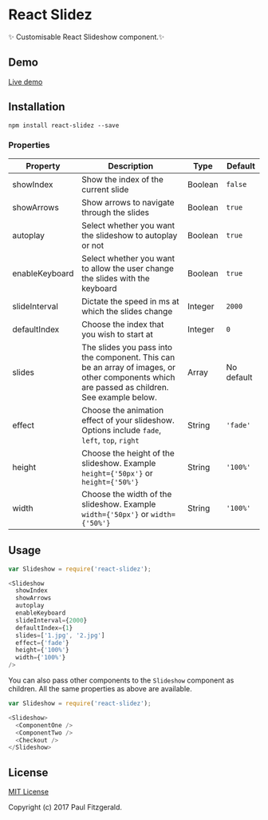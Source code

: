 # React Slidez

<g-emoji alias="sparkles" fallback-src="https://assets-cdn.github.com/images/icons/emoji/unicode/2728.png" ios-version="6.0">✨</g-emoji>
Customisable React Slideshow component.<g-emoji alias="sparkles" fallback-src="https://assets-cdn.github.com/images/icons/emoji/unicode/2728.png" ios-version="6.0">✨</g-emoji>


## Demo

[Live demo](http://pau1fitz.github.io/react-slidez/)


## Installation

```
npm install react-slidez --save
```


### Properties

| Property | Description | Type | Default |
|----------|-------------|------|---------
| showIndex | Show the index of the current slide | Boolean | `false` |
| showArrows | Show arrows to navigate through the slides | Boolean | `true` |
| autoplay | Select whether you want the slideshow to autoplay or not | Boolean | `true` |
| enableKeyboard | Select whether you want to allow the user change the slides with the keyboard | Boolean | `true` |
| slideInterval | Dictate the speed in ms at which the slides change | Integer | `2000` |
| defaultIndex | Choose the index that you wish to start at | Integer | `0` |
| slides | The slides you pass into the component. This can be an array of images, or other components which are passed as children. See example below. | Array | No default |
| effect |Choose the animation effect of your slideshow. Options include `fade`, `left`, `top`, `right` | String | `'fade'` |
| height | Choose the height of the slideshow. Example `height={'50px'}` or `height={'50%'}`| String | `'100%'` |
| width | Choose the width of the slideshow. Example `width={'50px'}` or `width={'50%'}`| String | `'100%'` |


## Usage


```js
var Slideshow = require('react-slidez');

<Slideshow
  showIndex
  showArrows
  autoplay
  enableKeyboard
  slideInterval={2000}
  defaultIndex={1}
  slides=['1.jpg', '2.jpg']
  effect={'fade'}
  height={'100%'}
  width={'100%'}
/>

```

You can also pass other components to the `Slideshow` component as children. All the same properties as above are available.

```js
var Slideshow = require('react-slidez');

<Slideshow>
  <ComponentOne />
  <ComponentTwo />
  <Checkout />
</Slideshow>

```


## License

[MIT License](https://opensource.org/licenses/MIT)

Copyright (c) 2017 Paul Fitzgerald.
